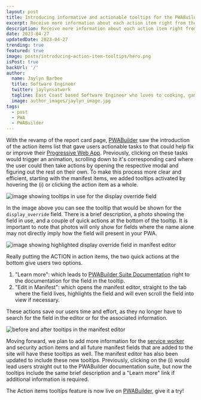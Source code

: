 ```yaml
---
layout: post
title: Introducing informative and actionable tooltips for the PWABuilder Action Items list!
excerpt: Receive more information about each action item right from the report card page.
description: Receive more information about each action item right from the report card page.
date: 2023-04-27
updatedDate: 2023-04-27
trending: true
featured: true
image: posts/introducing-action-item-tooltips/hero.png
isPost: true
backUrl: '/'
author:
  name: Jaylyn Barbee
  title: Software Engineer
  twitter: jaylynsatwork
  tagline: East Coast based Software Engineer who loves to cooking, gaming, and playing volleyball!
  image: author_images/jaylyn_image.jpg
tags:
  - post
  - PWA
  - PWABuilder
---
```


With the revamp of the report card page, [PWABuilder](https://www.pwabuilder.com/) saw the introduction of the action items list that gave users actionable tasks to that could help fix or improve their [Progressive Web App](https://docs.pwabuilder.com/#/home/pwa-intro). Previously, clicking on these tasks would trigger an animation, scrolling down to it's corresponding card where the user could then take actions by opening the respective modal and figuring out the rest on their own. To make this process more clear and efficient, starting with the manifest items, we added tooltips activated by hovering the (i) or clicking the action item as a whole. 

<img src="/posts/introducing-action-item-tooltips/tooltips-cover-photo.png" alt="image showing tooltips in use for the display override field">

In the image above you can see the tooltip that would be shown for the `display_override` field. There is a brief description, a photo showing the field in use, and a couple of quick actions at the bottom of the tooltip. It is important to note that photos will only show for fields where the name alone may not directly imply how the field will present in your PWA.

<img src="/posts/introducing-action-item-tooltips/edit-in-manifest-example.png" alt="image showing highlighted display override field in manifest editor">

Really putting the ACTION in action items, the two quick actions at the bottom give users two options.
1. "Learn more": which leads to [PWABuilder Suite Documentation](https://docs.pwabuilder.com/#/) right to the documentation for the field in the tooltip.  
2. "Edit in Manifest": which opens the manifest editor, straight to the tab where the field lives, highlights the field and will even scroll the field into view if necessary.

These actions save our users time and effort, as they no longer have to search for the field in the editor or for the associated information.

<img src="/posts/introducing-action-item-tooltips/before-and-after-manifest-editor-tt.png" alt="before and after tooltips in the manifest editor">

Moving forward, we plan to add more information for the [service worker](https://docs.pwabuilder.com/#/home/sw-intro) and security action items and all future manifest fields that are added to the site will have these tooltips as well. The manifest editor has also been updated to include these new tooltips. Previously, clicking on the (i) would lead users straight out to the PWABuilder documentation suite, but now the tooltips include the same brief description and a "Learn more" link if additional information is required.

The Action items tooltips feature is now live on [PWABuilder](https://www.pwabuilder.com/), give it a try!